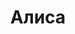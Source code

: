 ---
title: "Алиса"
description: "Роскошная брюнетка, которая имеет превосходный вид в купальнике станет отличной парой для жаркой ночи, интересного уикенда или длительного отпуска. Я работаю в агентстве элитного эскорта, поэтому умею стильно одеваться, обладаю отличными манерами и являюсь веселой собеседницей. Знаю, где можно интересно провести время, поужинать, потанцевать и развлечься. Мне нравиться отдыхать с мужчинами в отелях, где мы можем вместе понежиться в джакузи, а позже выпить шампанского и заняться жарким сексом.

Чтобы мечты стали реальными, обратитесь в агентство к нашему менеджеру и выберите мою анкету в базе эскортниц. "
Price: "От 1000$"
height: "176"
weight: "49"
hairColor: "brunet"
visa: "europe"
age: "23"
folder: alice2
mainImage: 1.webp
images:
  - 2.webp
  - 3.webp
---